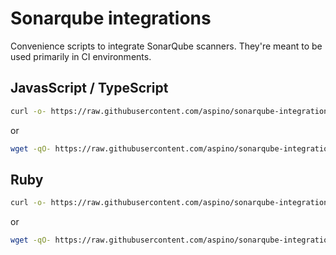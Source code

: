 # Sonarqube integrations
Convenience scripts to integrate SonarQube scanners. 
They're meant to be used primarily in CI environments.

## JavasScript / TypeScript
```bash
curl -o- https://raw.githubusercontent.com/aspino/sonarqube-integrations/master/scanner-js.sh | bash
```
or
```bash
wget -qO- https://raw.githubusercontent.com/aspino/sonarqube-integrations/master/scanner-js.sh | bash
```

## Ruby
```bash
curl -o- https://raw.githubusercontent.com/aspino/sonarqube-integrations/master/scanner-ruby.sh | bash
```
or
```bash
wget -qO- https://raw.githubusercontent.com/aspino/sonarqube-integrations/master/scanner-ruby.sh | bash
```
